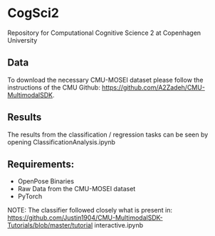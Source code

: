 # CogSci2
Repository for Computational Cognitive Science 2 at Copenhagen University

## Data
To download the necessary CMU-MOSEI dataset please follow the instructions of the CMU Github: https://github.com/A2Zadeh/CMU-MultimodalSDK. 

## Results
The results from the classification / regression tasks can be seen by opening ClassificationAnalysis.ipynb

## Requirements:

- OpenPose Binaries
- Raw Data from the CMU-MOSEI dataset
- PyTorch

NOTE: The classifier followed closely what is present in: https://github.com/Justin1904/CMU-MultimodalSDK-Tutorials/blob/master/tutorial interactive.ipynb
